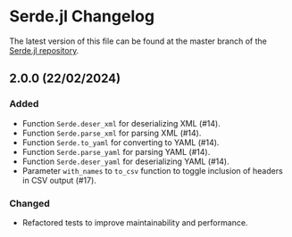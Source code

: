 # Serde.jl Changelog

The latest version of this file can be found at the master branch of the [Serde.jl repository](https://bhftbootcamp.github.io/Serde.jl).

## 2.0.0 (22/02/2024)

### Added

- Function `Serde.deser_xml` for deserializing XML (#14).
- Function `Serde.parse_xml` for parsing XML (#14).
- Function `Serde.to_yaml` for converting to YAML (#14).
- Function `Serde.parse_yaml` for parsing YAML (#14).
- Function `Serde.deser_yaml` for deserializing YAML (#14).
- Parameter `with_names` to `to_csv` function to toggle inclusion of headers in CSV output (#17).

### Changed

- Refactored tests to improve maintainability and performance.

